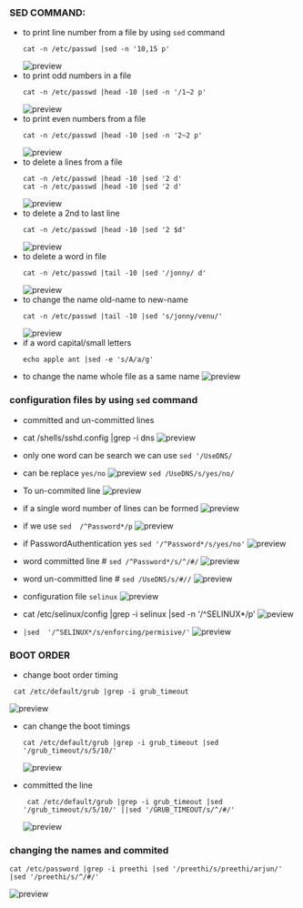 ### SED COMMAND:

* to print line number from a file by using `sed` command
  ```
  cat -n /etc/passwd |sed -n '10,15 p'
  ```
  ![preview](images/sed.PNG)
* to print odd numbers in a file
  ```
  cat -n /etc/passwd |head -10 |sed -n '/1~2 p'
  ```  
  ![preview](images/sed0.PNG)
* to print even numbers from a file   
  ```
  cat -n /etc/passwd |head -10 |sed -n '2~2 p'
  ```
  ![preview](images/sed1.PNG)
* to delete a lines from a file
  ```
  cat -n /etc/passwd |head -10 |sed '2 d'
  cat -n /etc/passwd |head -10 |sed '2 d'
  ```  
  ![preview](images/sed2.PNG)
* to delete a 2nd to last line 
  ```
  cat -n /etc/passwd |head -10 |sed '2 $d'
  ```  
  ![preview](images/sed3.PNG)
* to delete a word in file
  ```
  cat -n /etc/passwd |tail -10 |sed '/jonny/ d'
  ```  
  ![preview](images/sed4.PNG)
* to change the name old-name to new-name
  ```
  cat -n /etc/passwd |tail -10 |sed 's/jonny/venu/'
  ```  
  ![preview](images/sed5.PNG)
* if a word capital/small letters
  ```
  echo apple ant |sed -e 's/A/a/g'
  ```
* to change the name whole file as a same name
  ![preview](images/sed6.PNG)

### configuration files by using `sed` command

* committed and un-committed lines

* cat /shells/sshd.config |grep -i dns
 ![preview](images/sed7.PNG)
* only one word can be search we can use `sed '/UseDNS/`
* can be replace `yes/no`
 ![preview](images/sed8.PNG) `sed /UseDNS/s/yes/no/` 
* To un-commited line 
 ![preview](images/sed9.PNG)
* if a single word number of lines can be formed
 ![preview](images/sed10.PNG)
* if we use `sed  /^Password*/p`
 ![preview](images/sed11.PNG)  
*  if PasswordAuthentication yes  `sed '/^Password*/s/yes/no'`
 ![preview](images/sed12.PNG)
* word committed line # `sed /^Password*/s/^/#/`
 ![preview](images/sed13.PNG)
* word un-committed line #  `sed /UseDNS/s/#//`
 ![preview](images/sed14.PNG)

* configuration file `selinux`
 ![preview](images/sed15.PNG) 
*   cat /etc/selinux/config |grep -i selinux |sed -n '/^SELINUX*/p'
 ![peview](images/sed16.PNG)
*   `|sed  '/^SELINUX*/s/enforcing/permisive/'`
 ![preview](images/sed17.PNG)

### BOOT ORDER 
*  change boot order timing
  
  ```
   cat /etc/default/grub |grep -i grub_timeout
  ```
  ![preview](images/sed18.PNG)
* can change the boot timings
  
  ```
  cat /etc/default/grub |grep -i grub_timeout |sed '/grub_timeout/s/5/10/'
  ```  
  ![preview](images/sed19.PNG)
* committed the line
  ```
   cat /etc/default/grub |grep -i grub_timeout |sed '/grub_timeout/s/5/10/' ||sed '/GRUB_TIMEOUT/s/^/#/'
  ```
  ![preview](images/sed20.PNG)  

### changing the names and commited 
 ```
 cat /etc/password |grep -i preethi |sed '/preethi/s/preethi/arjun/' |sed '/preethi/s/^/#/'
 ```  
 ![preview](images/sed21.PNG)